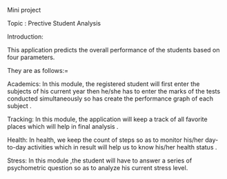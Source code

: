 Mini project 

Topic : Prective Student Analysis

Introduction:

This application predicts the overall performance of the students based on four parameters. 

They are as follows:=

  Academics: In this module, the registered student will first enter the subjects of his current year then he/she has to enter the marks of the tests conducted simultaneously so has create the performance graph of each subject .
  
  Tracking: In this module, the application will keep a track of all favorite places which will help in final analysis .
  
  Health: In health, we keep the count of steps so as to monitor his/her day-to-day activities which in result will help us to know his/her health status .
  
  Stress: In this module ,the student will have to answer a series of psychometric question so as to analyze his current stress level.

